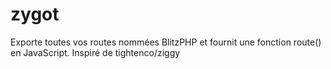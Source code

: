 # zygot
Exporte toutes vos routes nommées BlitzPHP et fournit une fonction route() en JavaScript. Inspiré de tightenco/ziggy
